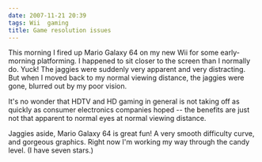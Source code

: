 ```yaml
---
date: 2007-11-21 20:39
tags: Wii  gaming
title: Game resolution issues
---
```


This morning I fired up Mario Galaxy 64 on my new Wii for some early-morning
platforming. I happened to sit closer to the screen than I normally do. Yuck!
The jaggies were suddenly very apparent and very distracting. But when I moved
back to my normal viewing distance, the jaggies were gone, blurred out by my
poor vision.

It's no wonder that HDTV and HD gaming in general is not taking
off as quickly as consumer electronics companies hoped -- the benefits are
just not that apparent to normal eyes at normal viewing distance.

Jaggies aside, Mario Galaxy 64 is great fun! A very smooth difficulty curve, and
gorgeous graphics. Right now I'm working my way through the candy level. (I
have seven stars.)
